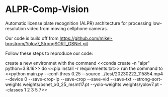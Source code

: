 # ALPR-Comp-Vision
Automatic license plate recognition (ALPR) architecture for processing low-resolution video from moving cellphone cameras.

Our code is build off from https://github.com/mikel-brostrom/Yolov7_StrongSORT_OSNet.git

Follow these steps to reproduce our code: 

create a new environmet with the command <<conda create -n "alpr" python=3.8.16>>
do <<pip install -r requirements.txt>>
run the command to <<python main.py --conf-thres 0.25 --source ../test/20230222_115854.mp4 --device 0 --save-crop-lp --save-crop 
    --save-vid  --save-txt --strong-sort-weights weights/osnet_x0_25_msmt17.pt --yolo-weights weights/yolov7.pt --classes 1 2 3 5 7>>

